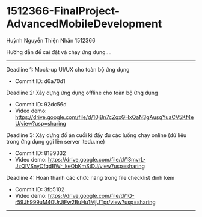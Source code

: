 # 1512366-FinalProject-AdvancedMobileDevelopment
Huỳnh Nguyễn Thiện Nhân
1512366

Hướng dẫn để cài đặt và chạy ứng dụng....

------------------------------------------------

Deadline 1: Mock-up UI/UX cho toàn bộ ứng dụng
  - Commit ID: d6a70d1
  
Deadline 2: Xây dựng ứng dụng offline cho toàn bộ ứng dụng
  - Commit ID: 92dc56d
  - Video demo: https://drive.google.com/file/d/10jBn7cZqxGHxQaN3gAusqYuaCV5Kf4eU/view?usp=sharing

Deadline 3: Xây dựng đồ án cuối kì đầy đủ các luồng chạy online (dữ liệu trong ứng dụng gọi lên server itedu.me)
  - Commit ID: 8189332
  - Video demo: https://drive.google.com/file/d/13mvrL-JzQIVSnyOfqdBWr_keObKmStDJ/view?usp=sharing
  
Deadline 4: Hoàn thành các chức năng trong file checklist đính kèm
  - Commit ID: 3fb5102
  - Video demo: https://drive.google.com/file/d/1Q-r59Jh999uM40UrJiFw2BuHu1MjUTpr/view?usp=sharing
------------------------------------------------
